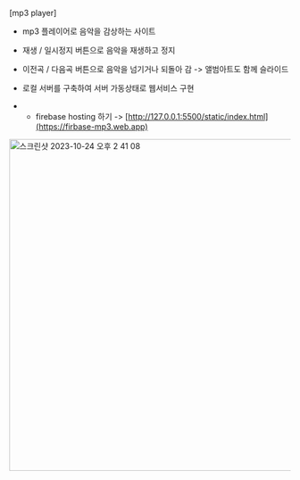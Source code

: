 [mp3 player]
- mp3 플레이어로 음악을 감상하는 사이트
- 재생 / 일시정지 버튼으로 음악을 재생하고 정지
- 이전곡 / 다음곡 버튼으로 음악을 넘기거나 되돌아 감
-> 앨범아트도 함께 슬라이드

- 로컬 서버를 구축하여 서버 가동상태로 웹서비스 구현
- + firebase hosting 하기 -> [http://127.0.0.1:5500/static/index.html](https://firbase-mp3.web.app)
<img width="595" alt="스크린샷 2023-10-24 오후 2 41 08" src="https://github.com/Yuan12131/mp3-player/assets/141980240/5e5a6fe2-2138-476f-9fdf-fe2ac6b059d2">
